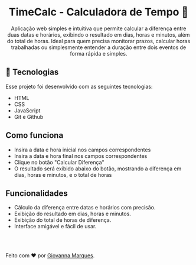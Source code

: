 <h1 align="center"> TimeCalc - Calculadora de Tempo 🧮</h1>

<p align="center">
Aplicação web simples e intuitiva que permite calcular a diferença entre duas datas e horários, exibindo o resultado em dias, horas e minutos, além do total de horas. Ideal para quem precisa monitorar prazos, calcular horas trabalhadas ou simplesmente entender a duração entre dois eventos de forma rápida e simples.</p>


## 🚀 Tecnologias
Esse projeto foi desenvolvido com as seguintes tecnologias:
- HTML
- CSS
- JavaScript
- Git e Github

##  Como funciona

* Insira a data e hora inicial nos campos correspondentes
* Insira a data e hora final nos campos correspondentes
* Clique no botão "Calcular Diferença"
* O resultado será exibido abaixo do botão, mostrando a diferença em dias, horas e minutos, e o total de horas

##  Funcionalidades

* Cálculo da diferença entre datas e horários com precisão.
* Exibição do resultado em dias, horas e minutos.
* Exibição do total de horas de diferença.
* Interface amigável e fácil de usar.

<br>
<br>
<p>
Feito com ♥ por <a href="https://www.linkedin.com/in/giovannamarques/" target="_blank">Giovanna Marques</a>.</p>

<br>
